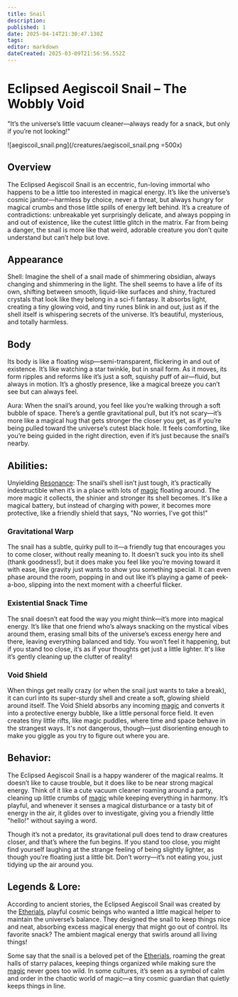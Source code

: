 ```yaml
---
title: Snail
description: 
published: 1
date: 2025-04-14T21:30:47.130Z
tags: 
editor: markdown
dateCreated: 2025-03-09T21:56:56.552Z
---
```


# Eclipsed Aegiscoil Snail – The Wobbly Void
"It’s the universe’s little vacuum cleaner—always ready for a snack, but only if you’re not looking!"

![aegiscoil_snail.png](/creatures/aegiscoil_snail.png =500x)

## Overview
The Eclipsed Aegiscoil Snail is an eccentric, fun-loving immortal who happens to be a little too interested in magical energy. It’s like the universe’s cosmic janitor—harmless by choice, never a threat, but always hungry for magical crumbs and those little spills of energy left behind. It’s a creature of contradictions: unbreakable yet surprisingly delicate, and always popping in and out of existence, like the cutest little glitch in the matrix. Far from being a danger, the snail is more like that weird, adorable creature you don’t quite understand but can’t help but love.

## Appearance
Shell: Imagine the shell of a snail made of shimmering obsidian, always changing and shimmering in the light. The shell seems to have a life of its own, shifting between smooth, liquid-like surfaces and shiny, fractured crystals that look like they belong in a sci-fi fantasy. It absorbs light, creating a tiny glowing void, and tiny runes blink in and out, just as if the shell itself is whispering secrets of the universe. It’s beautiful, mysterious, and totally harmless.

## Body
Its body is like a floating wisp—semi-transparent, flickering in and out of existence. It’s like watching a star twinkle, but in snail form. As it moves, its form ripples and reforms like it’s just a soft, squishy puff of air—fluid, but always in motion. It’s a ghostly presence, like a magical breeze you can’t see but can always feel.

Aura: When the snail’s around, you feel like you’re walking through a soft bubble of space. There’s a gentle gravitational pull, but it’s not scary—it’s more like a magical hug that gets stronger the closer you get, as if you’re being pulled toward the universe’s cutest black hole. It feels comforting, like you’re being guided in the right direction, even if it’s just because the snail’s nearby.

## Abilities:
Unyielding [Resonance](/structure/mechanic/resonance.md): The snail’s shell isn’t just tough, it’s practically indestructible when it’s in a place with lots of [magic](/structure/mechanic/magic.md) floating around. The more magic it collects, the shinier and stronger its shell becomes. It's like a magical battery, but instead of charging with power, it becomes more protective, like a friendly shield that says, "No worries, I’ve got this!"

### Gravitational Warp
The snail has a subtle, quirky pull to it—a friendly tug that encourages you to come closer, without really meaning to. It doesn’t suck you into its shell (thank goodness!), but it does make you feel like you’re moving toward it with ease, like gravity just wants to show you something special. It can even phase around the room, popping in and out like it’s playing a game of peek-a-boo, slipping into the next moment with a cheerful flicker.

### Existential Snack Time
The snail doesn’t eat food the way you might think—it’s more into magical energy. It’s like that one friend who’s always snacking on the mystical vibes around them, erasing small bits of the universe’s excess energy here and there, leaving everything balanced and tidy. You won’t feel it happening, but if you stand too close, it’s as if your thoughts get just a little lighter. It's like it’s gently cleaning up the clutter of reality!

### Void Shield
When things get really crazy (or when the snail just wants to take a break), it can curl into its super-sturdy shell and create a soft, glowing shield around itself. The Void Shield absorbs any incoming [magic](/structure/mechanic/magic.md) and converts it into a protective energy bubble, like a little personal force field. It even creates tiny little rifts, like magic puddles, where time and space behave in the strangest ways. It's not dangerous, though—just disorienting enough to make you giggle as you try to figure out where you are.

## Behavior:
The Eclipsed Aegiscoil Snail is a happy wanderer of the magical realms. It doesn’t like to cause trouble, but it does like to be near strong magical energy. Think of it like a cute vacuum cleaner roaming around a party, cleaning up little crumbs of [magic](/structure/mechanic/magic.md) while keeping everything in harmony. It’s playful, and whenever it senses a magical disturbance or a tasty bit of energy in the air, it glides over to investigate, giving you a friendly little "hello!" without saying a word.

Though it’s not a predator, its gravitational pull does tend to draw creatures closer, and that’s where the fun begins. If you stand too close, you might find yourself laughing at the strange feeling of being slightly lighter, as though you're floating just a little bit. Don’t worry—it’s not eating you, just tidying up the air around you.

## Legends & Lore:
According to ancient stories, the Eclipsed Aegiscoil Snail was created by the [Etherials](/being/species/etherial.md), playful cosmic beings who wanted a little magical helper to maintain the universe’s balance. They designed the snail to keep things nice and neat, absorbing excess magical energy that might go out of control. Its favorite snack? The ambient magical energy that swirls around all living things!

Some say that the snail is a beloved pet of the [Etherials](/being/species/etherial.md), roaming the great halls of starry palaces, keeping things organized while making sure the [magic](/structure/mechanic/magic.md) never goes too wild. In some cultures, it’s seen as a symbol of calm and order in the chaotic world of magic—a tiny cosmic guardian that quietly keeps things in line.
